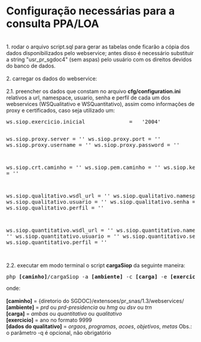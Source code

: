 <h1>Configuração necessárias para a consulta PPA/LOA</h1>
<br />
1. rodar o arquivo script.sql para gerar as tabelas onde ficarão a cópia dos dados disponibilizados pelo webservice; antes disso é necessário substituir a string "usr_pr_sgdoc4" (sem aspas) pelo usuário com os direitos devidos do banco de dados.<br />
<br />
2. carregar os dados do webservice:<br />
<br />
2.1. preencher os dados que constam no arquivo <b>cfg/configuration.ini</b> relativos a url, namespace, usuario, senha e perfil de cada um dos webservices (WSQualitativo e WSQuantitativo), assim como informações de proxy e certificados, caso seja utilizado um:<br />
<pre>
ws.siop.exercicio.inicial              =   '2004'

ws.siop.proxy.server					=	''
ws.siop.proxy.port						= 	''
ws.siop.proxy.username					=	''
ws.siop.proxy.password					= 	''

ws.siop.crt.caminho  					=   ''
ws.siop.pem.caminho  					=   ''
ws.siop.key.caminho  					=   ''

ws.siop.qualitativo.wsdl_url            =   ''
ws.siop.qualitativo.namespace           =   ''
ws.siop.qualitativo.usuario             =   ''
ws.siop.qualitativo.senha               =   ''
ws.siop.qualitativo.perfil              =   ''

ws.siop.quantitativo.wsdl_url            =   ''
ws.siop.quantitativo.namespace           =   ''
ws.siop.quantitativo.usuario             =   ''
ws.siop.quantitativo.senha               =   ''
ws.siop.quantitativo.perfil              =   ''
</pre><br />
2.2. executar em modo terminal o script <b>cargaSiop</b> da seguinte maneira:<br />
<pre>
php <b>[caminho]</b>/cargaSiop -a <b>[ambiente]</b> -c <b>[carga]</b> -e <b>[exercicio]</b> {-q <b>[dados do qualitativo]</b>}
</pre>
onde:<br />
<br />
<b>[caminho]</b> = {diretorio do SGDOC}/extensoes/pr_snas/1.3/webservices/ <br />
<b>[ambiente]</b> = <i>prd</i> ou <i>prd-presidencia</i> ou <i>hmg</i> ou <i>dsv</i> ou <i>trn</i><br />
<b>[carga]</b> = <i>ambas</i> ou <i>quantitativo</i> ou <i>qualitativo</i><br />
<b>[exercicio]</b> = ano no formato 9999<br />
<b>[dados do qualitativo]</b> = <i>orgaos</i>, <i>programas</i>, <i>acoes</i>, <i>objetivos</i>, <i>metas</i> 
</pre>
Obs.: o parâmetro -q é opcional, não obrigatório 